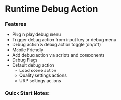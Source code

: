 # Runtime Debug Action

### Features

- Plug n play debug menu
- Trigger debug action from input key or debug menu
- Debug action & debug action toggle (on/off)
- Mobile Friendly
- Add debug action via scripts and components
- Debug Flags
- Default debug action
    - Load scene action
    - Quality settings actions
    - URP settings actions

### Quick Start Notes: